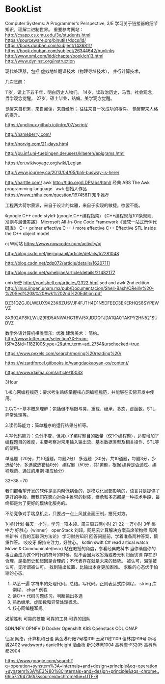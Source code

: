 # BookList

Computer Systems: A Programmer's Perspective, 3/E
学习关于链接器的细节知识，理解二进制世界。
重要参考网站：
http://csapp.cs.cmu.edu/3e/students.html
https://sourceware.org/binutils/docs/ld/
https://book.douban.com/subject/1436811/
https://book.douban.com/subject/26344642/buylinks
http://www.xml.com/ldd/chapter/book/ch13.html
http://www.dyninst.org/instruction

现代处理器，包括 虚拟地址翻译技术（物理寻址技术）， 并行计算技术，

几次觉醒：

11岁，读上下五千年，明白历史人物们。
14岁，读政治历史，马哲。社会观念，哲学观念觉醒。
27岁，硕士毕业，结婚。美学观念觉醒。

觉醒来自积累，来自阅读，来自经历； 往往来自一次成功的事件。
觉醒带来人格的提升。

https://upclinux.github.io/intro/07/script/

http://nameberry.com/

http://norvig.com/21-days.html

http://pu.inf.uni-tuebingen.de/users/klaeren/epigrams.html

https://en.wikivoyage.org/wiki/Legian

http://www.journey.ca/2013/04/05/bali-busway-is-here/

http://harttle.com/
awk
http://tldp.org/LDP/abs/html/  经典 ABS
The Awk programming language    awk 创始人作品
https://www.zhihu.com/question/19745611 知乎推荐

工程两大荷尔蒙源，来自于设计的优雅，来自于实现的敏捷。欲罢不能。

《google C++ code style》 (google C++编程指南)
《C++编程规范101条规则、准则与最佳实践》
Microsoft All-In-One Code Framework《微软一站式示例代码库》
C++ primer
effective C++ / more effective C++
Effective STL
inside the C++ object model

oj W网站
https://www.nowcoder.com/activity/oj

http://blog.csdn.net/jiejinquanil/article/details/52281048

http://blog.csdn.net/zdp072/article/details/16207111

http://blog.csdn.net/sxhelijian/article/details/21482177

unix历史
http://coolshell.cn/articles/2322.html
sed and awk 2nd edition
http://linux.iingen.unam.mx/pub/Documentacion/Shell-Bash/OReilly%20-%20Sed%20&%20Awk%202nd%20Edition.pdf

DZ31QZGJ0LWEUX9X23K6ZUSVJF4FJTH4D1N5DFEEC3EKERHQS8SYPEWVZ

8X992AP8KLWUZ9RD5ANWAHGT6VJ5XJDDQTJDA1QA0TAKPY2HN521SUDVZ

数学外语计算机棋类音乐:  优雅
建筑美术： 简约。
http://www.lofter.com/selection?X-From-ISP=2&id=1182100&type=2&utm_term=ad_2754&urschecked=true


https://www.pexels.com/search/moring%20reading%20/


https://wizardforcel.gitbooks.io/wangdaokaoyan-os/content/

https://www.idaima.com/article/10033



 
 
 
  
  3Hour

  
  
  1.核心网编程规范：要求考生熟练掌握核心网编程规范，并能够在实际开发中使用。

  2.C/C++基本概念理解：包括但不局限与类，重载，继承，多态，虚函数，STL，异常处理等。

  3.读代码能力：简单程序的运行结果分析等。

  4.写代码能力：总分不变，但减小了编程题目的数量（仅1个编程题），适度增加了编程题目的难度，主要考察对常用输入输出流、基本数据类型及相关操作、STL等的使用。

  
 单选题（20分，共10道题，每题2分）
多选题（30分，共10道题，每题3分，少选给1分，多选或选错给0分）
编程题（50分，共1道题，根据   编译是否通过、编程规范、通过的用例  相应给分）

32+38 =70


我们都希望开发的软件是高内聚低耦合的，是模块化局部影响的，语言只是提供了更好的手段，而我们在面向对象中推崇的封装，继承和多态都是一种技术手段，最终都是为了更好的模块化服务的。

不给竞争对手喘息机会，只要占一点上风就全面压制，摁死对方。




1小时计划
	每天一小时，学习一项本领。周三周五两小时   21-22 一万小时  3年
	集中力 好胜心（winner）
openStack 刘超，网易云计算解决方案首席架构师
周鸿祎新书《我的互联网方法论》
学习财务知识
回答问题前，学着准备两种答案，慎重作答。
咬咬牙 保持专注力，好胜心。
kotlin  swift C#
read artical watch Movie & Communicate(hear) 
站在教授的角度，参看经典教科书
当你确信你的事业会成为这个时代的符号的时候，就不会因为收奚落或者无利润而彷徨
存在即合理，是指历史和起因是合理的；不代表存在就是未来的趋势。
被认可，渴望被认可，无所谓被认可。
找到输出位置，比输出本身更加困难。
求胜的心态优于怕输的心态。


1. 熟悉一遍 字符串的处理代码。总结。写代码。正则表达式库例程， string 库例程， char* 例程
2. 读C++ 代码习题练习。判断输出多选
3. 熟悉继承，虚函数和异常处理概念。
4. 核心网编程军规。


渴望胜利
可靠的技能
可靠的工具
可靠的团队

SDN/NFV
OPNFV D
Docker
Openshift
K8S
Openstack
ODL
ONAP


征服 网络，计算机和日语
紫金港丹阳2号楼319
玉泉11栋1109
佳林路919号
新地城2402
wadswords
danielHeight
洒金桥
新兴港湾1004
高科摩卡3205
高科尚都2904

https://www.google.com/search?q=operation+synstem%3A+internals+and+design+principle&oq=operation+synstem%3A%E3%80%80internals+and+design+principle&aqs=chrome..69i57.26473j0j7&sourceid=chrome&ie=UTF-8
